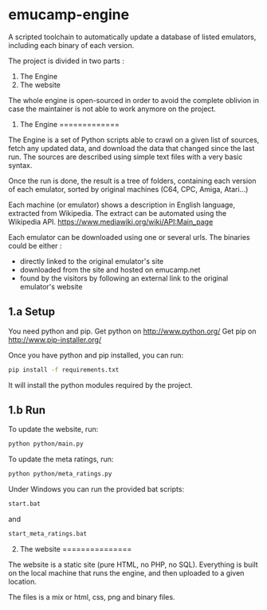 emucamp-engine
==============

A scripted toolchain to automatically update a database of listed emulators, including each binary of each version.

The project is divided in two parts :

1. The Engine
2. The website

The whole engine is open-sourced in order to avoid the complete oblivion in case the maintainer is not able to work anymore on the project.

1. The Engine
=============

The Engine is a set of Python scripts able to crawl on a given list of sources, fetch any updated data, and download the data that changed since the last run. The sources are described using simple text files with a very basic syntax.

Once the run is done, the result is a tree of folders, containing each version of each emulator, sorted by original machines (C64, CPC, Amiga, Atari...)

Each machine (or emulator) shows a description in English language, extracted from Wikipedia.
The extract can be automated using the Wikipedia API.
https://www.mediawiki.org/wiki/API:Main_page

Each emulator can be downloaded using one or several urls.
The binaries could be either :
 - directly linked to the original emulator's site
 - downloaded from the site and hosted on emucamp.net
 - found by the visitors by following an external link to the original emulator's website

1.a Setup
---------

You need python and pip.
Get python on http://www.python.org/
Get pip on http://www.pip-installer.org/

Once you have python and pip installed, you can run:
```bash
pip install -f requirements.txt
```
It will install the python modules required by the project.

1.b Run
-------

To update the website, run:
```bash
python python/main.py
```

To update the meta ratings, run:
```bash
python python/meta_ratings.py
```

Under Windows you can run the provided bat scripts:
```bash
start.bat
```
and
```bash
start_meta_ratings.bat
```

 2. The website
===============

 The website is a static site (pure HTML, no PHP, no SQL). Everything is built on the local machine that runs the engine, and then uploaded to a given location.

 The files is a mix or html, css, png and binary files.
